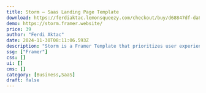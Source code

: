 ```yaml
---
title: Storm — Saas Landing Page Template
download: https://ferdiaktac.lemonsqueezy.com/checkout/buy/d68847df-da89-40f6-8567-26673cdf1e0a
demo: https://storm.framer.website/
price: 39
author: "Ferdi Aktac"
date: 2024-11-30T08:11:06.593Z
description: "Storm is a Framer Template that prioritizes user experience, offering a seamless journey for visitors. With its sleek and modern aesthetic, Storm offers a seamless user experience that elevates your brand and showcases the value of your product. Tailored for SaaS and startup websites, it combines functionality and aesthetic appeal for the perfect blend."
ssg: ["Framer"]
css: []
ui: []
cms: []
category: [Business,SaaS]
draft: false
---
```

